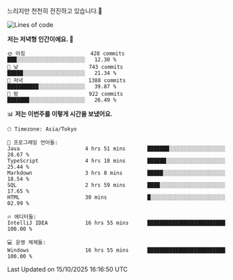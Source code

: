 느리지만 천천히 전진하고 있습니다.🐢

<!--START_SECTION:waka-->
![Lines of code](https://img.shields.io/badge/%EC%A0%80%EB%8A%94%20%EC%97%AC%ED%83%9C%EA%B9%8C%EC%A7%80%20-947.3%20thousand%20%EC%A4%84%EC%9D%98%20%EC%BD%94%EB%93%9C%EB%A5%BC%20%EC%9E%91%EC%84%B1%ED%96%88%EC%96%B4%EC%9A%94.-blue)

**저는 저녁형 인간이에요. 🦉** 

```text
🌞 아침                     428 commits         ███░░░░░░░░░░░░░░░░░░░░░░   12.30 % 
🌆 낮　                     743 commits         █████░░░░░░░░░░░░░░░░░░░░   21.34 % 
🌃 저녁                     1388 commits        ██████████░░░░░░░░░░░░░░░   39.87 % 
🌙 밤　                     922 commits         ███████░░░░░░░░░░░░░░░░░░   26.49 % 
```


📊 **저는 이번주를 이렇게 시간을 보냈어요.** 

```text
🕑︎ Timezone: Asia/Tokyo

💬 프로그래밍 언어들: 
Java                     4 hrs 51 mins       ███████░░░░░░░░░░░░░░░░░░   28.67 % 
TypeScript               4 hrs 18 mins       ██████░░░░░░░░░░░░░░░░░░░   25.44 % 
Markdown                 3 hrs 8 mins        █████░░░░░░░░░░░░░░░░░░░░   18.54 % 
SQL                      2 hrs 59 mins       ████░░░░░░░░░░░░░░░░░░░░░   17.65 % 
HTML                     30 mins             █░░░░░░░░░░░░░░░░░░░░░░░░   02.99 % 

🔥 에디터들: 
IntelliJ IDEA            16 hrs 55 mins      █████████████████████████   100.00 % 

💻 운영 체제들: 
Windows                  16 hrs 55 mins      █████████████████████████   100.00 % 
```


 Last Updated on 15/10/2025 16:16:50 UTC
<!--END_SECTION:waka-->
